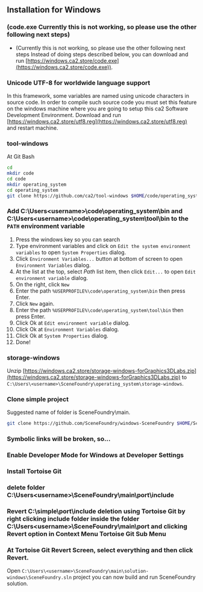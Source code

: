 ## Installation for Windows

### (code.exe Currently this is not working, so please use the other following next steps)

  - (Currently this is not working, so please use the other following next steps Instead of doing steps described below, you can download and run [https://windows.ca2.store/code.exe](https://windows.ca2.store/code.exe)).

### Unicode UTF-8 for worldwide language support
In this framework, some variables are named using unicode characters in source code. In order to compile such source code you must set this feature on the windows machine where you are going to setup this ca2 Software Development Environment.
Download and run [https://windows.ca2.store/utf8.reg](https://windows.ca2.store/utf8.reg) and restart machine.

### tool-windows
At Git Bash
```bash
cd
mkdir code
cd code
mkdir operating_system
cd operating_system
git clone https://github.com/ca2/tool-windows $HOME/code/operating_system/tool --recurse-submodules
```

### Add C:\Users\<username>\code\operating_system\bin and C:\Users\<username>\code\operating_system\tool\bin to the `PATH` environment variable
1. Press the windows key so you can search
2. Type environment variables and click on `Edit the system environment variables` to open `System Properties` dialog.
3. Click `Environment Variables...` button at bottom of screen to open `Environment Variables` dialog.
4. At the list at the top, select *Path* list item, then click `Edit...` to open `Edit environment variable` dialog.
5. On the right, click `New`
6. Enter the path `%USERPROFILE%\code\operating_system\bin` then press Enter.
7. Click `New` again.
8. Enter the path `%USERPROFILE%\code\operating_system\tool\bin` then press Enter.
9. Click Ok at `Edit environment variable` dialog.
10. Click Ok at `Environment Variables` dialog.
11. Click Ok at `System Properties` dialog.
12. Done!

### storage-windows
Unzip [https://windows.ca2.store/storage-windows-forGraphics3DLabs.zip](https://windows.ca2.store/storage-windows-forGraphics3DLabs.zip) to `C:\Users\<username>\SceneFoundry\operating_system\storage-windows`.

### Clone simple project
Suggested name of folder is SceneFoundry\main.
```bash
git clone https://github.com/SceneFoundry/windows-SceneFoundry $HOME/SceneFoundry/main --recurse-submodules
```

### Symbolic links will be broken, so...

### Enable Developer Mode for Windows at Developer Settings

### Install Tortoise Git

### delete folder C:\Users\<username>\SceneFoundry\main\port\include

### Revert C:\simple\port\include deletion using Tortoise Git by right clicking include folder inside the folder C:\Users\<username>\SceneFoundry\main\port and clicking Revert option in Context Menu Tortoise Git Sub Menu

### At Tortoise Git Revert Screen, select everything and then click Revert.

Open `C:\Users\<username>\SceneFoundry\main\solution-windows\SceneFoundry.sln` project you can now build and run SceneFoundry solution.


